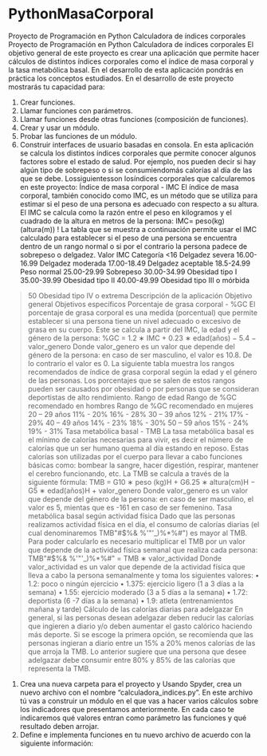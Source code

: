 # PythonMasaCorporal
Proyecto de Programación en Python  Calculadora de índices corporales
Proyecto de Programación en Python 
Calculadora de índices corporales
El objetivo general de este proyecto es crear una aplicación que permite hacer cálculos de distintos índices 
corporales como el índice de masa corporal y la tasa metabólica basal. En el desarrollo de esta aplicación pondrás en 
práctica los conceptos estudiados.
En el desarrollo de este proyecto mostrarás tu capacidad para:
1. Crear funciones.
2. Llamar funciones con parámetros.
3. Llamar funciones desde otras funciones (composición de funciones).
4. Crear y usar un módulo.
5. Probar las funciones de un módulo.
6. Construir interfaces de usuario basadas en consola.
En esta aplicación se calcula los distintos índices corporales que permite conocer algunos factores sobre el estado 
de salud. Por ejemplo, nos pueden decir si hay algún tipo de sobrepeso o si se consumiendomás calorías al día de
las que se debe. Lossiguientesson losíndices corporales que calcularemos en este proyecto:
Índice de masa corporal - IMC
El índice de masa corporal, también conocido como IMC, es un método que se utiliza para estimar si el peso de 
una persona es adecuado con respecto a su altura. El IMC se calcula como la razón entre el peso en kilogramos y 
el cuadrado de la altura en metros de la persona:
IMC=
peso(kg)
(altura(m))
!
La tabla que se muestra a continuación permite usar el IMC calculado para establecer si el peso de una persona 
se encuentra dentro de un rango normal o si por el contrario la persona padece de sobrepeso o delgadez.
Valor IMC Categoría
<16 Delgadez severa
16.00-16.99 Delgadez moderada
17.00-18.49 Delgadez aceptable
18.5-24.99 Peso normal
25.00-29.99 Sobrepeso
30.00-34.99 Obesidad tipo I
35.00-39.99 Obesidad tipo II
40.00-49.99 Obesidad tipo III o mórbida
>50 Obesidad tipo IV o extrema
Descripción de la aplicación
Objetivo general
Objetivos específicos
Porcentaje de grasa corporal - %GC
El porcentaje de grasa corporal es una medida (porcentual) que permite establecer si una persona tiene un nivel 
adecuado o excesivo de grasa en su cuerpo. Este se calcula a partir del IMC, la edad y el género de la persona:
%GC = 1.2 ∗ IMC + 0.23 ∗ edad(años) − 5.4 − valor_genero
Donde valor_genero es un valor que depende del género de la persona: en caso de ser masculino, el valor es 10.8. 
De lo contrario el valor es 0.
La siguiente tabla muestra los rangos recomendados de índice de grasa corporal según la edad y el género de las 
personas. Los porcentajes que se salen de estos rangos pueden ser causados por obesidad o por personas que se 
consideran deportistas de alto rendimiento.
Rango de edad Rango de %GC 
recomendado en 
hombres
Rango de %GC 
recomendado en 
mujeres
20 – 29 años 11% - 20% 16% - 28%
30 – 39 años 12% - 21% 17% - 29%
40 – 49 años 14% - 23% 18% - 30%
50 – 59 años 15% - 24% 19% - 31%
Tasa metabólica basal - TMB
La tasa metabólica basal es el mínimo de calorías necesarias para vivir, es decir el número de calorías que un ser 
humano quema al día estando en reposo. Estas calorías son utilizadas por el cuerpo para llevar a cabo funciones 
básicas como: bombear la sangre, hacer digestión, respirar, mantener el cerebro funcionando, etc. La TMB se 
calcula a través de la siguiente fórmula:
TMB = G10 ∗ peso (kg)H + G6.25 ∗ altura(cm)H − G5 ∗ edad(años)H + valor_genero
Donde valor_genero es un valor que depende del género de la persona: en caso de ser masculino, el valor es 5, 
mientas que es -161 en caso de ser femenino.
Tasa metabólica basal según actividad física
Dado que las personas realizamos actividad física en el día, el consumo de calorías diarias (el cual denominaremos 
TMB"#$%& %'"'_)%*%#") es mayor al TMB. Para poder calcularlo es necesario multiplicar el TMB por un valor que 
depende de la actividad física semanal que realiza cada persona:
TMB"#$%& %'"'_)%*%#" = TMB ∗ valor_actividad
Donde valor_actividad es un valor que depende de la actividad física que lleva a cabo la persona semanalmente y 
toma los siguientes valores:
• 1.2: poco o ningún ejercicio
• 1.375: ejercicio ligero (1 a 3 días a la semana)
• 1.55: ejercicio moderado (3 a 5 días a la semana)
• 1.72: deportista (6 -7 días a la semana)
• 1.9: atleta (entrenamientos mañana y tarde)
Cálculo de las calorías diarias para adelgazar
En general, si las personas desean adelgazar deben reducir las calorías que ingieren a diario y/o deben aumentar 
el gasto calórico haciendo más deporte. Si se escoge la primera opción, se recomienda que las personas ingieran 
a diario entre un 15% a 20% menos calorías de las que arroja la TMB. Lo anterior sugiere que una persona que 
desee adelgazar debe consumir entre 80% y 85% de las calorías que representa la TMB.
1. Crea una nueva carpeta para el proyecto y Usando Spyder, crea un nuevo archivo con el nombre 
“calculadora_indices.py”. En este archivo tú vas a construir un módulo en el que vas a hacer varios cálculos 
sobre los indicadores que presentamos anteriormente. En cada caso te indicaremos qué valores entran como 
parámetro las funciones y qué resultado deben arrojar.
2. Define e implementa funciones en tu nuevo archivo de acuerdo con la siguiente información:
